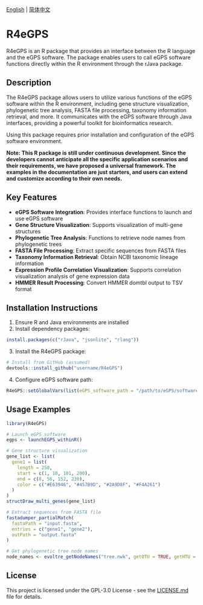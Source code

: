 [English](README.md) | [简体中文](README.zh.md)

# R4eGPS

R4eGPS is an R package that provides an interface between the R language and the eGPS software. The package enables users to call eGPS software functions directly within the R environment through the rJava package.

## Description

The R4eGPS package allows users to utilize various functions of the eGPS software within the R environment, including gene structure visualization, phylogenetic tree analysis, FASTA file processing, taxonomy information retrieval, and more. It communicates with the eGPS software through Java interfaces, providing a powerful toolkit for bioinformatics research.

Using this package requires prior installation and configuration of the eGPS software environment.

**Note: This R package is still under continuous development. Since the developers cannot anticipate all the specific application scenarios and their requirements, we have proposed a universal framework. The examples in the documentation are just starters, and users can extend and customize according to their own needs.**

## Key Features

- **eGPS Software Integration**: Provides interface functions to launch and use eGPS software
- **Gene Structure Visualization**: Supports visualization of multi-gene structures
- **Phylogenetic Tree Analysis**: Functions to retrieve node names from phylogenetic trees
- **FASTA File Processing**: Extract specific sequences from FASTA files
- **Taxonomy Information Retrieval**: Obtain NCBI taxonomic lineage information
- **Expression Profile Correlation Visualization**: Supports correlation visualization analysis of gene expression data
- **HMMER Result Processing**: Convert HMMER domtbl output to TSV format

## Installation Instructions

1. Ensure R and Java environments are installed
2. Install dependency packages:
```R
install.packages(c("rJava", "jsonlite", "rlang"))
```
3. Install the R4eGPS package:
```R
# Install from GitHub (assumed)
devtools::install_github("username/R4eGPS")
```
4. Configure eGPS software path:
```R
R4eGPS::setGlobalVars(list(eGPS_software_path = "/path/to/eGPS/software"))
```

## Usage Examples

```R
library(R4eGPS)

# Launch eGPS software
egps <- launchEGPS_withinR()

# Gene structure visualization
gene_list <- list(
  gene1 = list(
    length = 250,
    start = c(1, 10, 101, 200),
    end = c(8, 56, 152, 230),
    color = c("#E63946", "#457B9D", "#2A9D8F", "#F4A261")
  )
)
structDraw_multi_genes(gene_list)

# Extract sequences from FASTA file
fastadumper_partialMatch(
  fastaPath = "input.fasta",
  entries = c("gene1", "gene2"),
  outPath = "output.fasta"
)

# Get phylogenetic tree node names
node_names <- evoltre_getNodeNames("tree.nwk", getOTU = TRUE, getHTU = FALSE)
```

## License

This project is licensed under the GPL-3.0 License - see the [LICENSE.md](LICENSE.md) file for details.